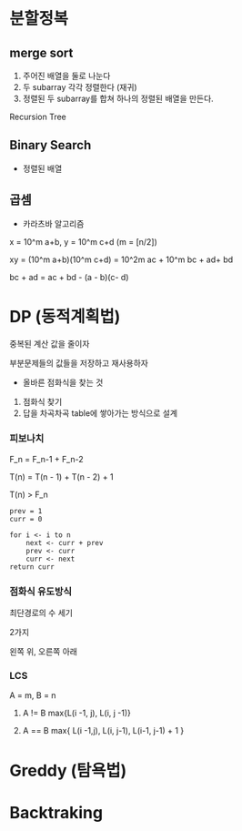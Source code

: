# 분할정복
## merge sort
1. 주어진 배열을 둘로 나눈다
2. 두 subarray 각각 정렬한다 (재귀)
3. 정렬된 두 subarray를 합쳐 하나의 정렬된 배열을 만든다.

Recursion Tree

## Binary Search
- 정렬된 배열

## 곱셈
- 카라츠바 알고리즘

x = 10^m a+b, y = 10^m c+d (m = [n/2])

xy = (10^m a+b)(10^m c+d) = 10^2m ac + 10^m bc + ad+ bd

bc + ad = ac + bd - (a - b)(c- d)

# DP (동적계획법)
중복된 계산 값을 줄이자

부분문제들의 값들을 저장하고 재사용하자

- 올바른 점화식을 찾는 것

1. 점화식 찾기
2. 답을 차곡차곡 table에 쌓아가는 방식으로 설계

### 피보나치
F_n = F_n-1 + F_n-2

T(n) = T(n - 1) + T(n - 2) + 1

T(n) > F_n

```
prev = 1
curr = 0

for i <- i to n
    next <- curr + prev
    prev <- curr
    curr <- next
return curr
```

### 점화식 유도방식
최단경로의 수 세기

2가지 

왼쪽 위, 오른쪽 아래

### LCS
A = m, B = n

1. A != B
max{L(i -1, j), L(i, j -1)}

2. A == B
max{
    L(i -1,j),
    L(i, j-1),
    L(i-1, j-1) + 1
}

# Greddy (탐욕법)


# Backtraking
